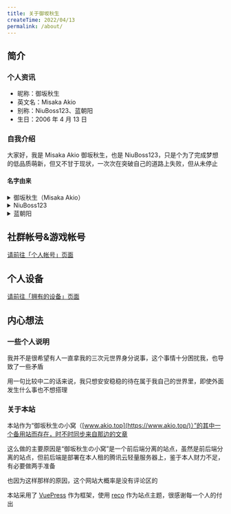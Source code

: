 ```yaml
---
title: 关于御坂秋生
createTime: 2022/04/13
permalink: /about/
---
```

<script setup>
import RepoCard from 'vuepress-theme-plume/features/RepoCard.vue'
</script>

## 简介
### 个人资讯
- 昵称：御坂秋生
- 英文名：Misaka Akio
- 别称：NiuBoss123、蓝朝阳
- 生日：2006 年 4 月 13 日

### 自我介绍
大家好，我是 Misaka Akio 御坂秋生，也是 NiuBoss123，只是个为了完成梦想的低品质萌新，但又不甘于现状，一次次在突破自己的道路上失败，但从未停止

#### 名字由来

<details><summary>御坂秋生（Misaka Akio）</summary>
「御坂」源自《魔法禁书目录》系列 御坂美琴（Misaka Mikoto）的姓，「秋生」来自《Clannad》系列 古河秋生（Furukawa Akio）的名字。自2023年中旬开始启用
</details>

<details><summary>NiuBoss123</summary>
英文部分是早年仍在使用的中文名称 牛局长 的直接翻译，数字部分则是因为注册 Minecraft 时撞名而增加的后缀。中文名称因部分原因在2023年开始逐步弃用
</details>

<details><summary>蓝朝阳</summary>
本人姓蓝，后面的「朝阳」无特殊意义，非本人真名。自2023年中旬开始启用
</details>

## 社群帐号&游戏帐号

[请前往「个人帐号」页面](/account)

## 个人设备

[请前往「拥有的设备」页面](/equipment)

## 内心想法
### 一些个人说明
我并不是很希望有人一直拿我的三次元世界身分说事，这个事情十分困扰我，也导致了一些矛盾

用一句比较中二的话来说，我只想安安稳稳的待在属于我自己的世界里，即使外面发生什么事也不想搭理

### 关于本站

本站作为“御坂秋生の小窝（[www.akio.top](https://www.akio.top/)）”的其中一个备用站而存在，时不时同步来自那边的文章

这么做的主要原因是“御坂秋生の小窝”是一个前后端分离的站点，虽然是前后端分离的站点，但前后端是部署在本人租的腾讯云轻量服务器上，鉴于本人财力不足，有必要做两手准备

也因为这样那样的原因，这个网站大概率是没有评论区的

本站采用了 [VuePress](https://v2.vuepress.vuejs.org/) 作为框架，使用 [reco](https://vuepress-theme-reco.recoluan.com) 作为站点主题，很感谢每一个人的付出